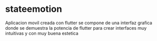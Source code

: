 # stateemotion

Aplicacion movil creada con flutter se compone de una interfaz grafica donde se demuestra la potencia de flutter para crear interfaces muy intuitivas y con muy buena estetica
